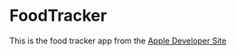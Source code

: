 # FoodTracker
This is the food tracker app from the [Apple Developer Site](https://developer.apple.com/library/content/referencelibrary/GettingStarted/DevelopiOSAppsSwift/index.html)
